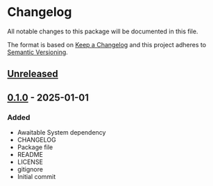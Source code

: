 # Changelog
All notable changes to this package will be documented in this file.

The format is based on [Keep a Changelog](http://keepachangelog.com/en/1.0.0/)
and this project adheres to [Semantic Versioning](http://semver.org/spec/v2.0.0.html).

## [Unreleased]

## [0.1.0] - 2025-01-01
### Added
- Awaitable System dependency
- CHANGELOG
- Package file
- README
- LICENSE
- gitignore
- Initial commit

[Unreleased]: https://github.com/HyagoOliveira/ScreenFadeSystem/compare/0.1.0...main
[0.1.0]: https://github.com/HyagoOliveira/ScreenFadeSystem/tree/0.1.0/